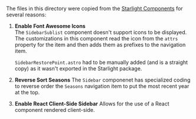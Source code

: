 The files in this directory were copied from the
[Starlight Components](https://github.com/withastro/starlight/tree/main/packages/starlight/components) for
several reasons:

1. **Enable Font Awesome Icons**\
   The `SidebarSublist` component doesn't support icons to be displayed. The customizations in this component
   read the icon from the `attrs` property for the item and then adds them as prefixes to the navigation
   item.

   `SidebarRestorePoint.astro` had to be manually added (and is a straight copy) as it wasn't exported in the
   Starlight package.

2. **Reverse Sort Seasons**
   The `Sidebar` componenet has specialized coding to reverse order the `Seasons` navigation item to put the
   most recent year at the top.

3. **Enable React Client-Side Sidebar**
   Allows for the use of a React component rendered client-side.